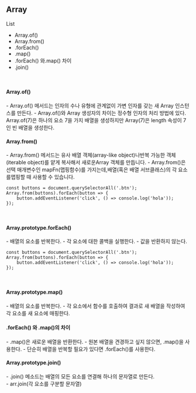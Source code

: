 Array
-

List
- Array.of()
- Array.from()
- .forEach()
- .map()
- .forEach() 와.map() 차이
- .join()

<br />

<h4>Array.of()</h4>
- Array.of() 메서드는 인자의 수나 유형에 관계없이 가변 인자를 갖는 새 Array 인스턴스를 만든다.
- Array.of()와 Array 생성자의 차이는 정수형 인자의 처리 방법에 있다. Array.of(7)은 하나의 요소 7을 가지 배열을 생성하지만 Array(7)은 length 속성이 7인 빈 배열을 생성한다.

<br />

<h4>Array.from()</h4>
- Array.from() 메서드는 유사 배열 객체(array-like object)나반복 가능한 객체(iterable object)를 얕게 복사해서 새로운Array 객체를 만듭니다.
- Array.from()은 선택 매개변수인 mapFn(맵핑함수)를 가지는데,배열(혹은 배열 서브클래스)의 각 요소를맵핑할 때 사용할 수 있습니다.

```
const buttons = document.querySelectorAll('.btn');
Array.from(buttons).forEach(button => {
    button.addEventListener('click', () => console.log('hola'));
});
```

<br />

<h4>Array.prototype.forEach()</h4>
- 배열의 요소를 반복한다.
- 각 요소에 대한 콜백을 실행한다.
- 값을 반환하지 않는다.

```
const buttons = document.querySelectorAll('.btn');
Array.from(buttons).forEach(button => {
    button.addEventListener('click', () => console.log('hola'));
});
```

<br />

<h4>Array.prototype.map()</h4>
- 배열의 요소를 반복한다.
- 각 요소에서 함수를 호출하여 결과로 새 배열을 작성하여 각 요소를 새 요소에 매핑한다.

<br />

<h4>.forEach() 와 .map()의 차이</h4>
- .map()은 새로운 배열을 반환한다.
- 원본 배열을 견경하고 싶지 않으면, .map()을 사용한다.
- 단순히 배열을 반복할 필요가 있다면 .forEach()를 사용한다.

<br />

<h4>Array.prototype.join()</h4>
- .join() 메소드는 배열의 모든 요소를 연결해 하나의 문자열로 만든다. <br />
- arr.join(각 요소를 구분할 문자열) 